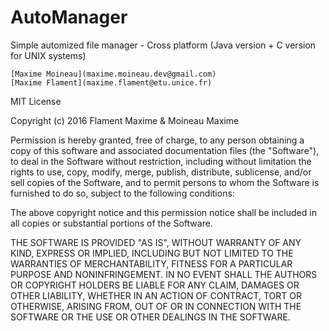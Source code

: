 # AutoManager
Simple automized file manager - Cross platform (Java version + C version for UNIX systems)

    [Maxime Moineau](maxime.moineau.dev@gmail.com)
    [Maxime Flament](maxime.flament@etu.unice.fr)

MIT License

Copyright (c) 2016 Flament Maxime & Moineau Maxime

Permission is hereby granted, free of charge, to any person obtaining a copy
of this software and associated documentation files (the "Software"), to deal
in the Software without restriction, including without limitation the rights
to use, copy, modify, merge, publish, distribute, sublicense, and/or sell
copies of the Software, and to permit persons to whom the Software is
furnished to do so, subject to the following conditions:

The above copyright notice and this permission notice shall be included in all
copies or substantial portions of the Software.

THE SOFTWARE IS PROVIDED "AS IS", WITHOUT WARRANTY OF ANY KIND, EXPRESS OR
IMPLIED, INCLUDING BUT NOT LIMITED TO THE WARRANTIES OF MERCHANTABILITY,
FITNESS FOR A PARTICULAR PURPOSE AND NONINFRINGEMENT. IN NO EVENT SHALL THE
AUTHORS OR COPYRIGHT HOLDERS BE LIABLE FOR ANY CLAIM, DAMAGES OR OTHER
LIABILITY, WHETHER IN AN ACTION OF CONTRACT, TORT OR OTHERWISE, ARISING FROM,
OUT OF OR IN CONNECTION WITH THE SOFTWARE OR THE USE OR OTHER DEALINGS IN THE
SOFTWARE.
